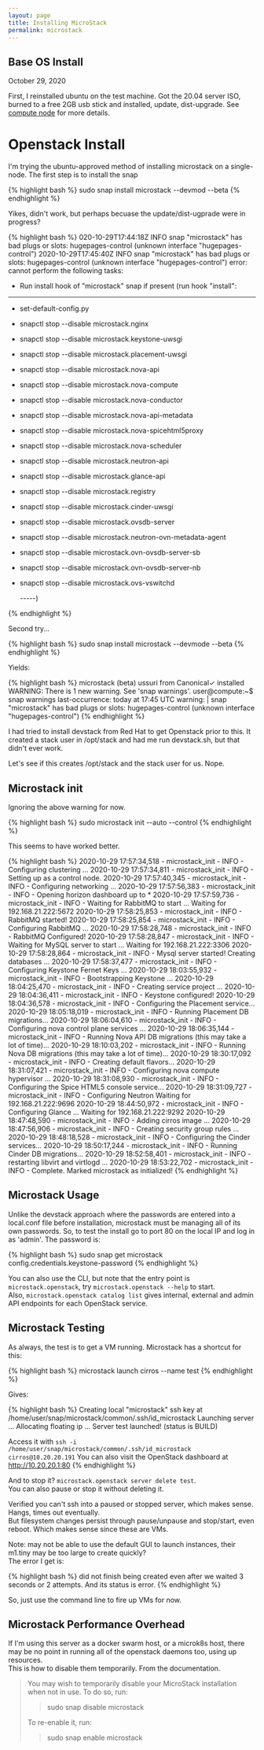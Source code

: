 ```yaml
---
layout: page
title: Installing MicroStack
permalink: microstack
---
```


## Base OS Install

October 29, 2020

First, I reinstalled ubuntu on the test machine.  Got the 20.04 server
ISO, burned to a free 2GB usb stick and
installed, update, dist-upgrade.  See [compute node](/compute_node) for more
details.

# Openstack Install

I'm trying the ubuntu-approved method of installing microstack on a single-node.
The first step is to install the snap

{% highlight bash %}
sudo snap install microstack --devmod --beta
{% endhighlight %}

Yikes, didn't work, but perhaps becuase the update/dist-ugprade were in progress?


{% highlight bash %}
020-10-29T17:44:18Z INFO snap "microstack" has bad plugs or slots:
hugepages-control (unknown interface "hugepages-control")
2020-10-29T17:45:40Z INFO snap "microstack" has bad plugs or slots:
hugepages-control (unknown interface "hugepages-control")
error: cannot perform the following tasks:
- Run install hook of "microstack" snap if present (run hook "install": 
-----
+ set-default-config.py
+ snapctl stop --disable microstack.nginx
+ snapctl stop --disable microstack.keystone-uwsgi
+ snapctl stop --disable microstack.placement-uwsgi
+ snapctl stop --disable microstack.nova-api
+ snapctl stop --disable microstack.nova-compute
+ snapctl stop --disable microstack.nova-conductor
+ snapctl stop --disable microstack.nova-api-metadata
+ snapctl stop --disable microstack.nova-spicehtml5proxy
+ snapctl stop --disable microstack.nova-scheduler
+ snapctl stop --disable microstack.neutron-api
+ snapctl stop --disable microstack.glance-api
+ snapctl stop --disable microstack.registry
+ snapctl stop --disable microstack.cinder-uwsgi
+ snapctl stop --disable microstack.ovsdb-server
+ snapctl stop --disable microstack.neutron-ovn-metadata-agent
+ snapctl stop --disable microstack.ovn-ovsdb-server-sb
+ snapctl stop --disable microstack.ovn-ovsdb-server-nb
+ snapctl stop --disable microstack.ovs-vswitchd

    <aborted>
    -----)
{% endhighlight %}

Second try...

{% highlight bash %}
sudo snap install microstack --devmode --beta
{% endhighlight %}

Yields:

{% highlight bash %}
microstack (beta) ussuri from Canonical✓ installed
WARNING: There is 1 new warning. See 'snap warnings'.
user@compute:~$ snap warnings
last-occurrence:  today at 17:45 UTC
warning: |
  snap "microstack" has bad plugs or slots: hugepages-control (unknown interface
  "hugepages-control")
{% endhighlight %}

I had tried to install devstack from Red Hat to get Openstack prior
to this.  It created a stack user in /opt/stack and had me run devstack.sh,
but that didn't ever work.

Let's see if this creates /opt/stack and the stack user for us.  Nope.

## Microstack init

Ignoring the above warning for now.

{% highlight bash %}
sudo microstack init --auto --control
{% endhighlight %}

This seems to have worked better.

{% highlight  bash %}
2020-10-29 17:57:34,518 - microstack_init - INFO - Configuring clustering ...
2020-10-29 17:57:34,811 - microstack_init - INFO - Setting up as a control node.
2020-10-29 17:57:40,345 - microstack_init - INFO - Configuring networking ...
2020-10-29 17:57:56,383 - microstack_init - INFO - Opening horizon dashboard up to *
2020-10-29 17:57:59,736 - microstack_init - INFO - Waiting for RabbitMQ to start ...
Waiting for 192.168.21.222:5672
2020-10-29 17:58:25,853 - microstack_init - INFO - RabbitMQ started!
2020-10-29 17:58:25,854 - microstack_init - INFO - Configuring RabbitMQ ...
2020-10-29 17:58:28,748 - microstack_init - INFO - RabbitMQ Configured!
2020-10-29 17:58:28,847 - microstack_init - INFO - Waiting for MySQL server to start ...
Waiting for 192.168.21.222:3306
2020-10-29 17:58:28,864 - microstack_init - INFO - Mysql server started! Creating databases ...
2020-10-29 17:58:37,477 - microstack_init - INFO - Configuring Keystone Fernet Keys ...
2020-10-29 18:03:55,932 - microstack_init - INFO - Bootstrapping Keystone ...
2020-10-29 18:04:25,470 - microstack_init - INFO - Creating service project ...
2020-10-29 18:04:36,411 - microstack_init - INFO - Keystone configured!
2020-10-29 18:04:36,578 - microstack_init - INFO - Configuring the Placement service...
2020-10-29 18:05:18,019 - microstack_init - INFO - Running Placement DB migrations...
2020-10-29 18:06:04,610 - microstack_init - INFO - Configuring nova control plane services ...
2020-10-29 18:06:35,144 - microstack_init - INFO - Running Nova API DB migrations (this may take a lot of time)...
2020-10-29 18:10:03,202 - microstack_init - INFO - Running Nova DB migrations (this may take a lot of time)...
2020-10-29 18:30:17,092 - microstack_init - INFO - Creating default flavors...
2020-10-29 18:31:07,421 - microstack_init - INFO - Configuring nova compute hypervisor ...
2020-10-29 18:31:08,930 - microstack_init - INFO - Configuring the Spice HTML5 console service...
2020-10-29 18:31:09,727 - microstack_init - INFO - Configuring Neutron
Waiting for 192.168.21.222:9696
2020-10-29 18:44:50,972 - microstack_init - INFO - Configuring Glance ...
Waiting for 192.168.21.222:9292
2020-10-29 18:47:48,590 - microstack_init - INFO - Adding cirros image ...
2020-10-29 18:47:56,906 - microstack_init - INFO - Creating security group rules ...
2020-10-29 18:48:18,528 - microstack_init - INFO - Configuring the Cinder services...
2020-10-29 18:50:17,244 - microstack_init - INFO - Running Cinder DB migrations...
2020-10-29 18:52:58,401 - microstack_init - INFO - restarting libvirt and virtlogd ...
2020-10-29 18:53:22,702 - microstack_init - INFO - Complete. Marked microstack as initialized!
{% endhighlight %}

## Microstack Usage

Unlike the devstack approach where the passwords are entered into 
a local.conf file before installation, microstack must be managing 
all of its own passwords.  So, to test the install
go to port 80 on the local IP and log in as 'admin'.  The password is:

{% highlight bash %}
sudo snap get microstack config.credentials.keystone-password
{% endhighlight %}

You can also use the CLI, but note that the entry point is 
`microstack.openstack`, try
`microstack.openstack --help` to start.  
Also, `microstack.openstack catalog list` gives internal, external and admin API endpoints for each OpenStack service.

## Microstack Testing

As always, the test is to get a VM running. Microstack has a shortcut for this:

{% highlight bash %}
microstack launch cirros --name test
{% endhighlight %}

Gives:

{% highlight bash %}
Creating local "microstack" ssh key at /home/user/snap/microstack/common/.ssh/id_microstack
Launching server ...
Allocating floating ip ...
Server test launched! (status is BUILD)

Access it with `ssh -i /home/user/snap/microstack/common/.ssh/id_microstack cirros@10.20.20.191`
You can also visit the OpenStack dashboard at http://10.20.20.1:80
{% endhighlight %}

And to stop it?  `microstack.openstack server delete test`.  
You can also pause or stop it without deleting it.

Verified you can't ssh into a paused or stopped server, which makes sense.  
Hangs, times out eventually.  
But filesystem changes persist through pause/unpause and stop/start, 
even reboot.  Which makes sense since these are VMs.

Note: may not be able to use the default GUI to launch instances, 
their m1.tiny may be too large to create quickly?  
The error I get is:

{% highlight bash %}
did not finish being created even after we waited 3 seconds or 2 attempts. And its status is error.
{% endhighlight %}

So, just use the command line to fire up VMs for now.

## Microstack Performance Overhead

If I'm using this server as a docker swarm host, or a microk8s host, 
there may be no point in running all of the openstack daemons too, 
using up resources.  
This is how to disable them temporarily.  From the documentation.

> You may wish to temporarily disable your MicroStack installation when not in use. To do so, run:
>
>> sudo snap disable microstack
>
> To re-enable it, run:
>
>> sudo snap enable microstack

